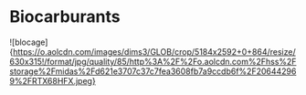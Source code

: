 # Biocarburants

![blocage]{https://o.aolcdn.com/images/dims3/GLOB/crop/5184x2592+0+864/resize/630x315!/format/jpg/quality/85/http%3A%2F%2Fo.aolcdn.com%2Fhss%2Fstorage%2Fmidas%2Fd621e3707c37c7fea3608fb7a9ccdb6f%2F206442969%2FRTX68HFX.jpeg}
